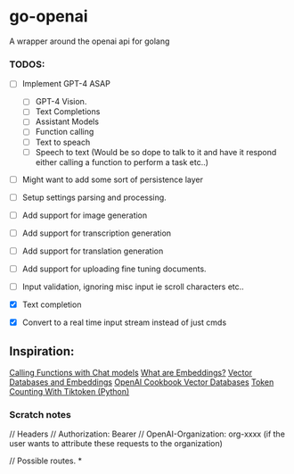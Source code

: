 # go-openai
A wrapper around the openai api for golang

### TODOS:
- [ ] Implement GPT-4 ASAP
    - [ ] GPT-4 Vision.
    - [ ] Text Completions
    - [ ] Assistant Models
    - [ ] Function calling
    - [ ] Text to speach
    - [ ] Speech to text (Would be so dope to talk to it and have it respond
    either calling a function to perform a task etc..)

- [ ] Might want to add some sort of persistence layer
- [ ] Setup settings parsing and processing.
- [ ] Add support for image generation
- [ ] Add support for transcription generation
- [ ] Add support for translation generation
- [ ] Add support for uploading fine tuning documents.
- [ ] Input validation, ignoring misc input ie scroll characters etc..
- [X] Text completion
- [X] Convert to a real time input stream instead of just cmds


## Inspiration:
[Calling Functions with Chat models](https://cookbook.openai.com/examples/how_to_call_functions_with_chat_models)
[What are Embeddings?](https://platform.openai.com/docs/guides/embeddings/what-are-embeddings)
[Vector Databases and Embeddings](https://platform.openai.com/docs/guides/embeddings/how-can-i-retrieve-k-nearest-embedding-vectors-quickly)
[OpenAI Cookbook Vector Databases](https://cookbook.openai.com/examples/vector_databases/readme)
[Token Counting With Tiktoken (Python)](https://cookbook.openai.com/examples/how_to_count_tokens_with_tiktoken)



### Scratch notes
// Headers
// Authorization: Bearer
// OpenAI-Organization: org-xxxx (if the user wants to attribute these requests to the organization)

// Possible routes.
* 
